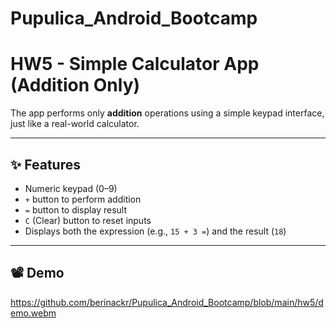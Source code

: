 # Pupulica_Android_Bootcamp

#  HW5 - Simple Calculator App (Addition Only)
The app performs only **addition** operations using a simple keypad interface, just like a real-world calculator.

---

## ✨ Features

- Numeric keypad (0–9)
- `+` button to perform addition
- `=` button to display result
- `C` (Clear) button to reset inputs
- Displays both the expression (e.g., `15 + 3 =`) and the result (`18`)

---

## 📽 Demo

https://github.com/berinackr/Pupulica_Android_Bootcamp/blob/main/hw5/demo.webm
